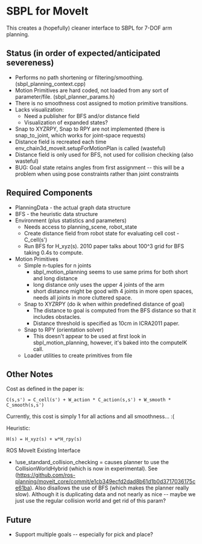 # SBPL for MoveIt

This creates a (hopefully) cleaner interface to SBPL for 7-DOF arm planning.

## Status (in order of expected/anticipated severeness)
 * Performs no path shortening or filtering/smoothing. (sbpl_planning_context.cpp)
 * Motion Primitives are hard coded, not loaded from any sort of parameter/file. (sbpl_planner_params.h)
 * There is no smoothness cost assigned to motion primitive transitions.
 * Lacks visualization:
   * Need a publisher for BFS and/or distance field
   * Visualization of expanded states?
 * Snap to XYZRPY, Snap to RPY are not implemented (there is snap_to_joint, which works for joint-space requests)
 * Distance field is recreated each time env_chain3d_moveit.setupForMotionPlan is called (wasteful)
 * Distance field is only used for BFS, not used for collision checking (also wasteful)
 * BUG: Goal state retains angles from first assignment -- this will be a problem when using pose constraints rather than joint constraints

## Required Components
 * PlanningData - the actual graph data structure
 * BFS - the heuristic data structure
 * Environment (plus statistics and parameters)
   * Needs access to planning_scene, robot_state
   * Create distance field from robot state for evaluating cell cost - C_cell(s')
   * Run BFS for H_xyz(s). 2010 paper talks about 100^3 grid for BFS taking 0.4s to compute.
 * Motion Primitives
   * Simple n-tuples for n joints
     * sbpl_motion_planning seems to use same prims for both short and long distance
     * long distance only uses the upper 4 joints of the arm
     * short distance might be good with 4 joints in more open spaces, needs all joints in more cluttered space.
   * Snap to XYZRPY (do ik when within predefined distance of goal)
     * The distance to goal is computed from the BFS distance so that it includes obstacles.
     * Distance threshold is specified as 10cm in ICRA2011 paper.
   * Snap to RPY (orientation solver)
     * This doesn't appear to be used at first look in sbpl_motion_planning, however,
       it's baked into the computeIK call.
   * Loader utilities to create primitives from file

## Other Notes

Cost as defined in the paper is:

    C(s,s') = C_cell(s') + W_action * C_action(s,s') + W_smooth * C_smooth(s,s')

Currently, this cost is simply 1 for all actions and all smoothness... :(

Heuristic:

    H(s) = H_xyz(s) + w*H_rpy(s)

ROS MoveIt Existing Interface
 * !use_standard_collision_checking = causes planner to use the CollisionWorldHybrid (which is now in experimental).
   See (https://github.com/ros-planning/moveit_core/commit/e1cb349ecfd2dad8b61d1b0d3717036175ce61ba).
   Also disallows the use of BFS (which makes the planner really slow).
   Although it is duplicating data and not nearly as nice -- maybe we just use the regular collision world and get rid of this param?

## Future

 * Support multiple goals -- especially for pick and place?
